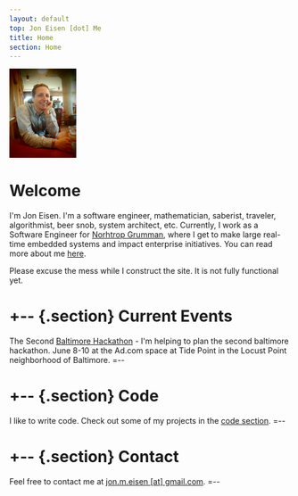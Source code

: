 ```yaml
---
layout: default
top: Jon Eisen [dot] Me
title: Home
section: Home
---
```


<img class='inset right' src='/files/images/thoughtful_jon.jpg' title='Jon Eisen' alt='Photo of Jon Eisen' width='120px' />

Welcome
=======

I'm Jon Eisen. I'm a software engineer, mathematician, saberist, traveler, 
algorithmist, beer snob, system architect, etc. Currently, I work as a Software 
Engineer for [Norhtrop Grumman](http://northropgrumman.com), where I get to make 
large real-time embedded systems and impact enterprise initiatives. You can read 
more about me [here](/about).

Please excuse the mess while I construct the site. It is not fully functional yet.

<!--
+- - {.section}
Blog
====
I keep a blog called [Don't Pigeonhole Me](\blog). Its about everything I like to do, from software to math to baseball to travel. Just a few thoughts on my experiences and opinions.
Recent posts include:
{% for post in site.posts limit:3 %}
<ul class="compact recent">
<li>
	<a href="{{ post.url }}" title="{{ post.excerpt }}">{{ post.title }}</a>
	<span class="date">{{ post.date | date_to_string }}</span> 
</li>
</ul>
{% endfor %}
=--
-->

+-- {.section}
Current Events
================
The Second [Baltimore Hackathon](http://baltimorehackathon.com) - I'm helping to plan the second baltimore hackathon. June 8-10 at the Ad.com space at Tide Point in the Locust Point neighborhood of Baltimore.
=--

+-- {.section}
Code
====
I like to write code. Check out some of my projects in the [code section](\code).
=--

+-- {.section}
Contact
=======
Feel free to contact me at [jon.m.eisen \[at\] gmail.com](mailto:jon.m.eisen@gmail.com).
=--
